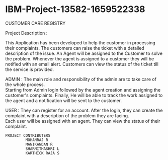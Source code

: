 # IBM-Project-13582-1659522338

CUSTOMER CARE REGISTRY

   Project Description :
   
   This Application has been developed to help the customer in processing their complaints. 
   The customers can raise the ticket with a detailed description of the issue. 
   An Agent will be assigned to the Customer to solve the problem. 
   Whenever the agent is assigned to a customer they will be notified with an email alert. 
   Customers can view the status of the ticket till the service is provided.
   
   ADMIN : 
   The main role and responsibility of the admin are to take care of the whole process.  
   Starting from Admin login followed by the agent creation and  assigning the customer's complaints.
   Finally, He will be able to track the work assigned to the agent and a notification will be sent to the customer.

   USER : 
   They can register for an account.  After the login, they can create the complaint with a description of the problem they are facing.  
   Each user will be assigned with an agent.  They can view the status of their complaint.
  
    PROJECT CONTRIBUTERS
             MOHANRAJ R
             MANIKANDAN R
             SHARNITHASHRI L
             KARTHICK RAJA S
